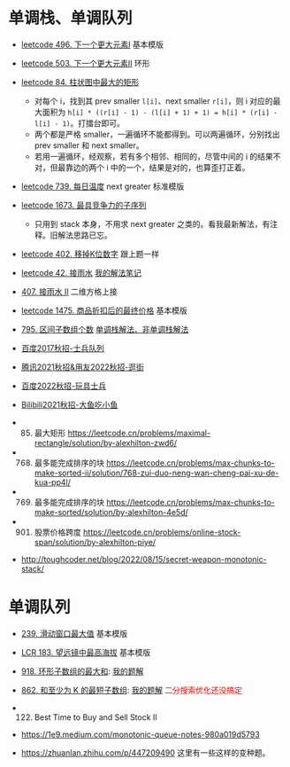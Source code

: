 # 单调栈、单调队列

- [leetcode 496. 下一个更大元素I](https://leetcode.cn/problems/next-greater-element-i/) 基本模版
- [leetcode 503. 下一个更大元素II](https://leetcode.cn/problems/next-greater-element-ii/) 环形
- [leetcode 84. 柱状图中最大的矩形](https://leetcode.cn/problems/largest-rectangle-in-histogram/)
  - 对每个 i，找到其 prev smaller `l[i]`、next smaller `r[i]`，则 i 对应的最大面积为 `h[i] * ((r[i] - 1) - (l[i] + 1) + 1) = h[i] * (r[i] - l[i] - 1)`。打擂台即可。
  - 两个都是严格 smaller，一遍循环不能都得到。可以两遍循环，分别找出 prev smaller 和 next smaller。
  - 若用一遍循环，经观察，若有多个相邻、相同的，尽管中间的 i 的结果不对，但最靠边的两个 i 中的一个，结果是对的，也算歪打正着。
- [leetcode 739. 每日温度](https://leetcode.cn/problems/daily-temperatures/) next greater 标准模版
- [leetcode 1673. 最具竞争力的子序列](https://leetcode.cn/problems/find-the-most-competitive-subsequence/)
  - 只用到 stack 本身，不用求 next greater 之类的。看我最新解法，有注释。旧解法思路已忘。
- [leetcode 402. 移掉K位数字](https://leetcode.cn/problems/remove-k-digits/) 跟上题一样
- [leetcode 42. 接雨水](https://leetcode.cn/problems/trapping-rain-water/) [我的解法笔记](leet-42-接雨水多种方法.md)
- [407. 接雨水 II](https://leetcode.cn/problems/trapping-rain-water-ii/) 二维方格上接
- [leetcode 1475. 商品折扣后的最终价格](https://leetcode.cn/problems/final-prices-with-a-special-discount-in-a-shop/) 基本模版
- [795. 区间子数组个数](https://leetcode.cn/problems/number-of-subarrays-with-bounded-maximum/) [单调栈解法、非单调栈解法](leet-795-区间子数组个数.md)
- [百度2017秋招-士兵队列]()
- [腾讯2021秋招&用友2022秋招-逛街]()
- [百度2022秋招-玩具士兵]()
- [Bilibili2021秋招-大鱼吃小鱼]()

- 85. 最大矩形 https://leetcode.cn/problems/maximal-rectangle/solution/by-alexhilton-zwd6/
- 768. 最多能完成排序的块 https://leetcode.cn/problems/max-chunks-to-make-sorted-ii/solution/768-zui-duo-neng-wan-cheng-pai-xu-de-kua-pp4l/	
- 769. 最多能完成排序的块	https://leetcode.cn/problems/max-chunks-to-make-sorted/solution/by-alexhilton-4e5d/	
- 901. 股票价格跨度 https://leetcode.cn/problems/online-stock-span/solution/by-alexhilton-piye/
- http://toughcoder.net/blog/2022/08/15/secret-weapon-monotonic-stack/

# 单调队列

- [239. 滑动窗口最大值](https://leetcode.cn/problems/sliding-window-maximum/) 基本模版
- [LCR 183. 望远镜中最高海拔](https://leetcode.cn/problems/hua-dong-chuang-kou-de-zui-da-zhi-lcof/) 基本模版
- [918. 环形子数组的最大和](https://leetcode.cn/problems/maximum-sum-circular-subarray/): [我的题解](单调队列-leet-918-环形子数组最大和.md)
- [862. 和至少为 K 的最短子数组](https://leetcode.cn/problems/shortest-subarray-with-sum-at-least-k/): [我的题解](单调队列-leet-862-和至少为K的最短子数组.md) <font color="red">二分搜索优化还没搞定</font>
- 122. Best Time to Buy and Sell Stock II


- https://1e9.medium.com/monotonic-queue-notes-980a019d5793
- https://zhuanlan.zhihu.com/p/447209490 这里有一些这样的变种题。


